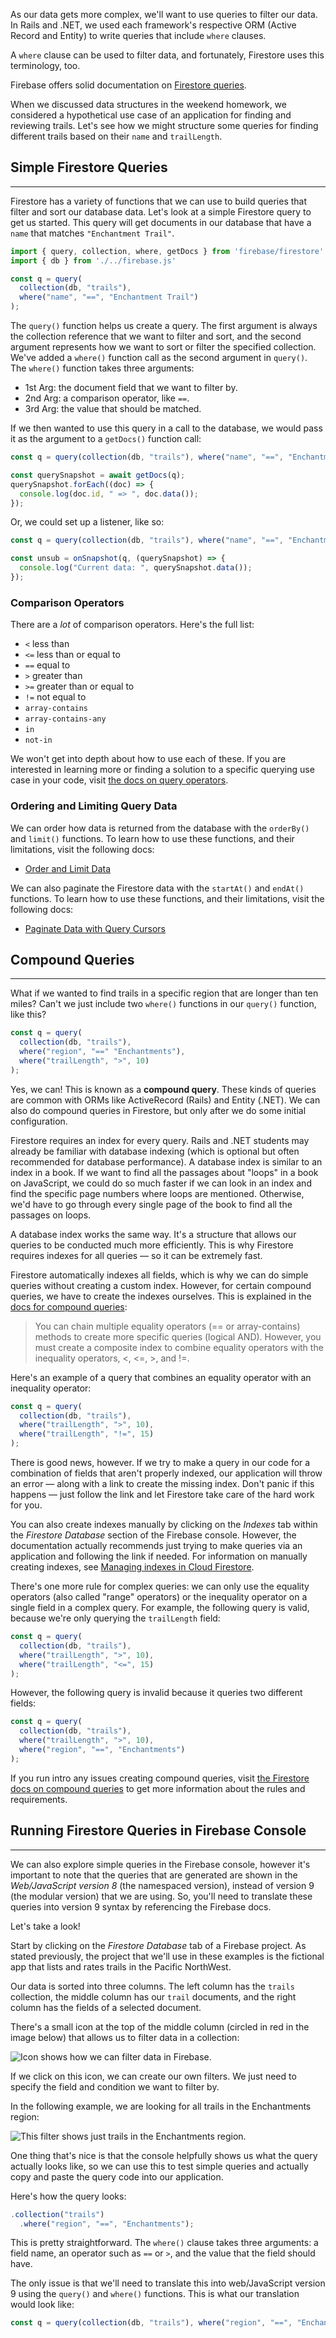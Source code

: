 As our data gets more complex, we'll want to use queries to filter our data. In Rails and .NET, we used each framework's respective ORM (Active Record and Entity) to write queries that include `where` clauses.

A `where` clause can be used to filter data, and fortunately, Firestore uses this terminology, too.

Firebase offers solid documentation on [Firestore queries](https://firebase.google.com/docs/firestore/query-data/queries).

When we discussed data structures in the weekend homework, we considered a hypothetical use case of an application for finding and reviewing trails. Let's see how we might structure some queries for finding different trails based on their `name` and `trailLength`.

## Simple Firestore Queries
---

Firestore has a variety of functions that we can use to build queries that filter and sort our database data. Let's look at a simple Firestore query to get us started. This query will get documents in our database that have a `name` that matches `"Enchantment Trail"`.

```js
import { query, collection, where, getDocs } from 'firebase/firestore'
import { db } from './../firebase.js'

const q = query(
  collection(db, "trails"), 
  where("name", "==", "Enchantment Trail")
);
```

The `query()` function helps us create a query. The first argument is always the collection reference that we want to filter and sort, and the second argument represents how we want to sort or filter the specified collection.  We've added a `where()` function call as the second argument in `query()`. The `where()` function takes three arguments:

* 1st Arg: the document field that we want to filter by.
* 2nd Arg: a comparison operator, like `==`.
* 3rd Arg: the value that should be matched. 

If we then wanted to use this query in a call to the database, we would pass it as the argument to a `getDocs()` function call:

```js
const q = query(collection(db, "trails"), where("name", "==", "Enchantment Trail"))

const querySnapshot = await getDocs(q);
querySnapshot.forEach((doc) => {
  console.log(doc.id, " => ", doc.data());
});
```

Or, we could set up a listener, like so:

```js
const q = query(collection(db, "trails"), where("name", "==", "Enchantment Trail"))

const unsub = onSnapshot(q, (querySnapshot) => {
  console.log("Current data: ", querySnapshot.data());
});
```

### Comparison Operators

There are a _lot_ of comparison operators. Here's the full list:

* `<` less than
* `<=` less than or equal to
* `==` equal to
* `>` greater than
* `>=` greater than or equal to
* `!=` not equal to
* `array-contains`
* `array-contains-any`
* `in`
* `not-in`

We won't get into depth about how to use each of these. If you are interested in learning more or finding a solution to a specific querying use case in your code, visit [the docs on query operators](https://firebase.google.com/docs/firestore/query-data/queries#query_operators).

### Ordering and Limiting Query Data

We can order how data is returned from the database with the `orderBy()` and `limit()` functions. To learn how to use these functions, and their limitations, visit the following docs:

* [Order and Limit Data](https://firebase.google.com/docs/firestore/query-data/order-limit-data)

We can also paginate the Firestore data with the `startAt()` and `endAt()` functions. To learn how to use these functions, and their limitations, visit the following docs:

* [Paginate Data with Query Cursors](https://firebase.google.com/docs/firestore/query-data/query-cursors)

## Compound Queries
---

What if we wanted to find trails in a specific region that are longer than ten miles? Can't we just include two `where()` functions in our `query()` function, like this?

```js
const q = query(
  collection(db, "trails"), 
  where("region", "==" "Enchantments"),
  where("trailLength", ">", 10)
);
```

Yes, we can! This is known as a **compound query**. These kinds of queries are common with ORMs like ActiveRecord (Rails) and Entity (.NET). We can also do compound queries in Firestore, but only after we do some initial configuration.

Firestore requires an index for every query. Rails and .NET students may already be familiar with database indexing (which is optional but often recommended for database performance). A database index is similar to an index in a book. If we want to find all the passages about "loops" in a book on JavaScript, we could do so much faster if we can look in an index and find the specific page numbers where loops are mentioned. Otherwise, we'd have to go through every single page of the book to find all the passages on loops.

A database index works the same way. It's a structure that allows our queries to be conducted much more efficiently. This is why Firestore requires indexes for all queries — so it can be extremely fast.

Firestore automatically indexes all fields, which is why we can do simple queries without creating a custom index. However, for certain compound queries, we have to create the indexes ourselves. This is explained in the [docs for compound queries](https://firebase.google.com/docs/firestore/query-data/queries#compound_queries):

> You can chain multiple equality operators (== or array-contains) methods to create more specific queries (logical AND). However, you must create a composite index to combine equality operators with the inequality operators, <, <=, >, and !=.

Here's an example of a query that combines an equality operator with an inequality operator:

```js
const q = query(
  collection(db, "trails"), 
  where("trailLength", ">", 10),
  where("trailLength", "!=", 15)
);
```

There is good news, however. If we try to make a query in our code for a combination of fields that aren't properly indexed, our application will throw an error — along with a link to create the missing index. Don't panic if this happens — just follow the link and let Firestore take care of the hard work for you.

You can also create indexes manually by clicking on the _Indexes_ tab within the _Firestore Database_ section of the Firebase console. However, the documentation actually recommends just trying to make queries via an application and following the link if needed. For information on manually creating indexes, see [Managing indexes in Cloud Firestore](https://firebase.google.com/docs/firestore/query-data/indexing).

There's one more rule for complex queries: we can only use the equality operators (also called "range" operators) or the inequality operator on a single field in a complex query. For example, the following query is valid, because we're only querying the `trailLength` field:

```js
const q = query(
  collection(db, "trails"), 
  where("trailLength", ">", 10),
  where("trailLength", "<=", 15)
);
```

However, the following query is invalid because it queries two different fields:

```js
const q = query(
  collection(db, "trails"), 
  where("trailLength", ">", 10),
  where("region", "==", "Enchantments")
);
```

If you run intro any issues creating compound queries, visit [the Firestore docs on compound queries](https://firebase.google.com/docs/firestore/query-data/queries#compound_queries) to get more information about the rules and requirements. 

## Running Firestore Queries in Firebase Console
---

We can also explore simple queries in the Firebase console, however it's important to note that the queries that are generated are shown in the _Web/JavaScript version 8_ (the namespaced version), instead of version 9 (the modular version) that we are using. So, you'll need to translate these queries into version 9 syntax by referencing the Firebase docs.

Let's take a look!

Start by clicking on the _Firestore Database_ tab of a Firebase project. As stated previously, the project that we'll use in these examples is the fictional app that lists and rates trails in the Pacific NorthWest. 

Our data is sorted into three columns. The left column has the `trails` collection, the middle column has our `trail` documents, and the right column has the fields of a selected document.

There's a small icon at the top of the middle column (circled in red in the image below) that allows us to filter data in a collection:

![Icon shows how we can filter data in Firebase.](https://learnhowtoprogram.s3.us-west-2.amazonaws.com/React/Week-4-React-2020/firebase-console-filter.png)

If we click on this icon, we can create our own filters. We just need to specify the field and condition we want to filter by. 

In the following example, we are looking for all trails in the Enchantments region:

![This filter shows just trails in the Enchantments region.](https://learnhowtoprogram.s3.us-west-2.amazonaws.com/React/Week-4-React-2020/example-of-filter.png)

One thing that's nice is that the console helpfully shows us what the query actually looks like, so we can use this to test simple queries and actually copy and paste the query code into our application.

Here's how the query looks:

```js
.collection("trails")
  .where("region", "==", "Enchantments");
```

This is pretty straightforward. The `where()` clause takes three arguments: a field name, an operator such as `==` or `>`, and the value that the field should have.

The only issue is that we'll need to translate this into web/JavaScript version 9 using the `query()` and `where()` functions. This is what our translation would look like:

```js
const q = query(collection(db, "trails"), where("region", "==", "Enchantments"));
```